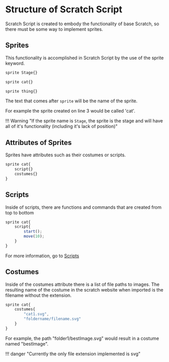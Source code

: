 # Structure of Scratch Script

Scratch Script is created to embody the functionality of base Scratch, so there must be some way to implement sprites.

## Sprites

This functionality is accomplished in Scratch Script by the use of the sprite keyword.

```ts linenums="1"
sprite Stage{}

sprite cat{}

sprite thing{}
```

The text that comes after `sprite` will be the name of the sprite.

For example the sprite created on line 3 would be called 'cat'.

!!! Warning "If the sprite name is `Stage`, the sprite is the stage and will have all of it's functionality (including it's lack of position)"

## Attributes of Sprites

Sprites have attributes such as their costumes or scripts.

```ts
sprite cat{
    script{}
    costumes{}
}
```

## Scripts

Inside of scripts, there are functions and commands that are created from top to bottom

```ts
sprite cat{
    script{
        start();
        move(10);
    }
}
```

For more information, go to [Scripts](./scripts.md)

## Costumes

Inside of the costumes attribute there is a list of file paths to images. The resulting name of the costume in the scratch website when imported is the filename without the extension.

```ts
sprite cat{
    costumes{
        "cat1.svg",
        "foldername/filename.svg"
    }
}
```

For example, the path "folder1/bestImage.svg" would result in a costume named "bestImage".

!!! danger "Currently the only file extension implemented is svg"